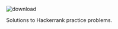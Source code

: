 ![download](https://user-images.githubusercontent.com/77895050/219933677-ed5676a5-6400-4699-a215-1f799301a05f.png)

Solutions to Hackerrank practice problems.
